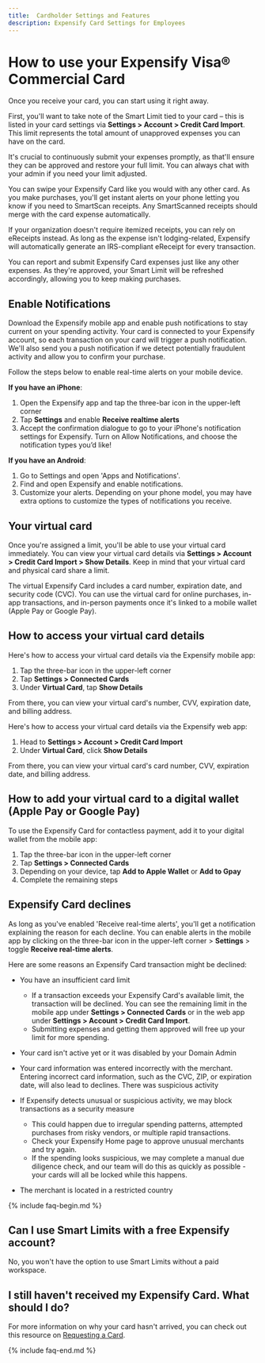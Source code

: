 ```yaml
---
title:  Cardholder Settings and Features
description: Expensify Card Settings for Employees
---
```


# How to use your Expensify Visa® Commercial Card
Once you receive your card, you can start using it right away. 

First, you'll want to take note of the Smart Limit tied to your card – this is listed in your card settings via **Settings > Account > Credit Card Import**. This limit represents the total amount of unapproved expenses you can have on the card.

It's crucial to continuously submit your expenses promptly, as that'll ensure they can be approved and restore your full limit. You can always chat with your admin if you need your limit adjusted.

You can swipe your Expensify Card like you would with any other card. As you make purchases, you'll get instant alerts on your phone letting you know if you need to SmartScan receipts. Any SmartScanned receipts should merge with the card expense automatically.

If your organization doesn't require itemized receipts, you can rely on eReceipts instead. As long as the expense isn't lodging-related, Expensify will automatically generate an IRS-compliant eReceipt for every transaction.

You can report and submit Expensify Card expenses just like any other expenses. As they're approved, your Smart Limit will be refreshed accordingly, allowing you to keep making purchases.

## Enable Notifications
Download the Expensify mobile app and enable push notifications to stay current on your spending activity. Your card is connected to your Expensify account, so each transaction on your card will trigger a push notification. We'll also send you a push notification if we detect potentially fraudulent activity and allow you to confirm your purchase. 

Follow the steps below to enable real-time alerts on your mobile device.

**If you have an iPhone**:
1. Open the Expensify app and tap the three-bar icon in the upper-left corner
2. Tap **Settings** and enable **Receive realtime alerts**
3. Accept the confirmation dialogue to go to your iPhone's notification settings for Expensify. Turn on Allow Notifications, and choose the notification types you’d like!

**If you have an Android**:
1. Go to Settings and open 'Apps and Notifications'.
2. Find and open Expensify and enable notifications.
3. Customize your alerts. Depending on your phone model, you may have extra options to customize the types of notifications you receive.

## Your virtual card
Once you're assigned a limit, you'll be able to use your virtual card immediately. You can view your virtual card details via **Settings > Account > Credit Card Import > Show Details**. Keep in mind that your virtual card and physical card share a limit.

The virtual Expensify Card includes a card number, expiration date, and security code (CVC). You can use the virtual card for online purchases, in-app transactions, and in-person payments once it's linked to a mobile wallet (Apple Pay or Google Pay).

## How to access your virtual card details
Here's how to access your virtual card details via the Expensify mobile app:
1. Tap the three-bar icon in the upper-left corner 
2. Tap **Settings > Connected Cards**
3. Under **Virtual Card**, tap **Show Details**

From there, you can view your virtual card's number, CVV, expiration date, and billing address. 

Here's how to access your virtual card details via the Expensify web app:
1. Head to **Settings > Account > Credit Card Import**
2. Under **Virtual Card**, click **Show Details**

From there, you can view your virtual card's card number, CVV, expiration date, and billing address.

## How to add your virtual card to a digital wallet (Apple Pay or Google Pay)

To use the Expensify Card for contactless payment, add it to your digital wallet from the mobile app:
1. Tap the three-bar icon in the upper-left corner 
2. Tap **Settings > Connected Cards**
3. Depending on your device, tap **Add to Apple Wallet** or **Add to Gpay** 
4. Complete the remaining steps

## Expensify Card declines
As long as you've enabled 'Receive real-time alerts', you'll get a notification explaining the reason for each decline. You can enable alerts in the mobile app by clicking on the three-bar icon in the upper-left corner > **Settings** > toggle **Receive real-time alerts**. 

Here are some reasons an Expensify Card transaction might be declined:

- You have an insufficient card limit
     - If a transaction exceeds your Expensify Card's available limit, the transaction will be declined. You can see the remaining limit in the mobile app under **Settings > Connected Cards** or in the web app under **Settings > Account > Credit Card Import**. 
     - Submitting expenses and getting them approved will free up your limit for more spending.

- Your card isn't active yet or it was disabled by your Domain Admin
- Your card information was entered incorrectly with the merchant. Entering incorrect card information, such as the CVC, ZIP, or expiration date, will also lead to declines. 
There was suspicious activity
- If Expensify detects unusual or suspicious activity, we may block transactions as a security measure
     - This could happen due to irregular spending patterns, attempted purchases from risky vendors, or multiple rapid transactions. 
     - Check your Expensify Home page to approve unusual merchants and try again.
     - If the spending looks suspicious, we may complete a manual due diligence check, and our team will do this as quickly as possible - your cards will all be locked while this happens.  
- The merchant is located in a restricted country

{% include faq-begin.md %}
## Can I use Smart Limits with a free Expensify account? 
No, you won't have the option to use Smart Limits without a paid workspace.

## I still haven't received my Expensify Card. What should I do? 
For more information on why your card hasn't arrived, you can check out this resource on [Requesting a Card](https://help.expensify.com/articles/expensify-classic/expensify-card/Request-the-Card#what-if-i-havent-received-my-card-after-multiple-weeks).

{% include faq-end.md %}

